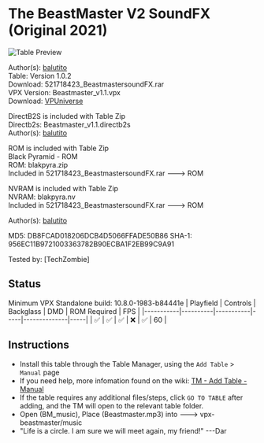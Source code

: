# The BeastMaster V2 SoundFX (Original 2021)

![Table Preview](../../images/vpx-beastmaster.jpg)

Author(s): [balutito](https://vpuniverse.com/profile/36070-balutito/)  
Table: Version 1.0.2  
Download: 521718423_BeastmastersoundFX.rar  
VPX Version: Beastmaster_v1.1.vpx  
Download: [VPUniverse](https://vpuniverse.com/files/file/7792-the-beastmaster-v2-soundfx/)

DirectB2S is included with Table Zip  
Directb2s: Beastmaster_v1.1.directb2s  
Author(s): [balutito](https://vpuniverse.com/profile/36070-balutito/) 

ROM is included with Table Zip  
Black Pyramid - ROM  
ROM: blakpyra.zip  
Included in 521718423_BeastmastersoundFX.rar ---> ROM

NVRAM is included with Table Zip  
NVRAM: blakpyra.nv  
Included in 521718423_BeastmastersoundFX.rar ---> ROM

Author(s): [balutito](https://vpuniverse.com/profile/36070-balutito/)

MD5: DB8FCAD018206DCB4D5066FFADE50B86
SHA-1: 956EC11B9721003363782B90ECBA1F2EB99C9A91

Tested by:
[TechZombie]

## Status 

Minimum VPX Standalone build: 10.8.0-1983-b84441e
| Playfield | Controls | Backglass | DMD | ROM Required | FPS | 
|-----------|----------|-----------|-----|--------------|-----|
| :white_check_mark: | :white_check_mark: | :white_check_mark: | :x: | :white_check_mark: | 60 |

## Instructions

- Install this table through the Table Manager, using the `Add Table` > `Manual` page
- If you need help, more infomation found on the wiki: [TM - Add Table - Manual](https://github.com/LegendsUnchained/vpx-standalone-alp4k/wiki/%5B04%5D-%F0%9F%A7%A1-TM-%E2%80%90-Other-Features#add-table---manual)
- If the table requires any additional files/steps, click `GO TO TABLE` after adding, and the TM will open to the relevant table folder.
- Open (BM_music), Place (Beastmaster.mp3) into ---> vpx-beastmaster/music
- "Life is a circle. I am sure we will meet again, my friend!"  ---Dar

